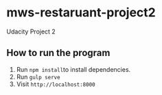 # mws-restaruant-project2
Udacity Project 2


## How to run the program

1. Run `npm install`to install dependencies.
2. Run `gulp serve`
3. Visit `http://localhost:8000`